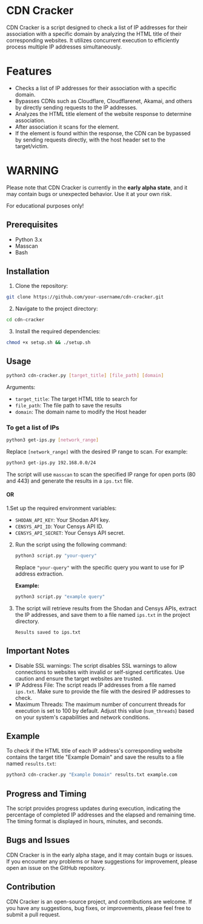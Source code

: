 # CDN Cracker

CDN Cracker is a script designed to check a list of IP addresses for their association with a specific domain by analyzing the HTML title of their corresponding websites. It utilizes concurrent execution to efficiently process multiple IP addresses simultaneously.

# Features

- Checks a list of IP addresses for their association with a specific domain.
- Bypasses CDNs such as Cloudflare, Cloudflarenet, Akamai, and others by directly sending requests to the IP addresses.
- Analyzes the HTML title element of the website response to determine association.
- After association it scans for the element.
- If the element is found within the response, the CDN can be bypassed by sending requests directly, with the host header set to the target/victim.

# WARNING

Please note that CDN Cracker is currently in the **early alpha state**, and it may contain bugs or unexpected behavior. Use it at your own risk.

For educational purposes only!

## Prerequisites

- Python 3.x
- Masscan
- Bash
## Installation

1. Clone the repository:

```bash
git clone https://github.com/your-username/cdn-cracker.git
```

2. Navigate to the project directory:

```bash
cd cdn-cracker
```

3. Install the required dependencies:

```bash
chmod +x setup.sh && ./setup.sh
```

## Usage

```bash
python3 cdn-cracker.py [target_title] [file_path] [domain]
```

Arguments:
- `target_title`: The target HTML title to search for
- `file_path`: The file path to save the results
- `domain`: The domain name to modify the Host header

### To get a list of IPs

```bash
python3 get-ips.py [network_range]
```

Replace `[network_range]` with the desired IP range to scan. For example:

```bash
python3 get-ips.py 192.168.0.0/24
```

The script will use `masscan` to scan the specified IP range for open ports (80 and 443) and generate the results in a `ips.txt` file.

#### OR

1.Set up the required environment variables:

   - `SHODAN_API_KEY`: Your Shodan API key.
   - `CENSYS_API_ID`: Your Censys API ID.
   - `CENSYS_API_SECRET`: Your Censys API secret.

2. Run the script using the following command:

   ```bash
   python3 script.py "your-query"
   ```

   Replace `"your-query"` with the specific query you want to use for IP address extraction.

   **Example:**

   ```bash
   python3 script.py "example query"
   ```

3. The script will retrieve results from the Shodan and Censys APIs, extract the IP addresses, and save them to a file named `ips.txt` in the project directory.

   ```plaintext
   Results saved to ips.txt
   ```

## Important Notes

- Disable SSL warnings: The script disables SSL warnings to allow connections to websites with invalid or self-signed certificates. Use caution and ensure the target websites are trusted.
- IP Address File: The script reads IP addresses from a file named `ips.txt`. Make sure to provide the file with the desired IP addresses to check.
- Maximum Threads: The maximum number of concurrent threads for execution is set to 100 by default. Adjust this value (`num_threads`) based on your system's capabilities and network conditions.

## Example

To check if the HTML title of each IP address's corresponding website contains the target title "Example Domain" and save the results to a file named `results.txt`:

```bash
python3 cdn-cracker.py "Example Domain" results.txt example.com
```

## Progress and Timing

The script provides progress updates during execution, indicating the percentage of completed IP addresses and the elapsed and remaining time. The timing format is displayed in hours, minutes, and seconds.

## Bugs and Issues

CDN Cracker is in the early alpha stage, and it may contain bugs or issues. If you encounter any problems or have suggestions for improvement, please open an issue on the GitHub repository.

## Contribution

CDN Cracker is an open-source project, and contributions are welcome. If you have any suggestions, bug fixes, or improvements, please feel free to submit a pull request.


